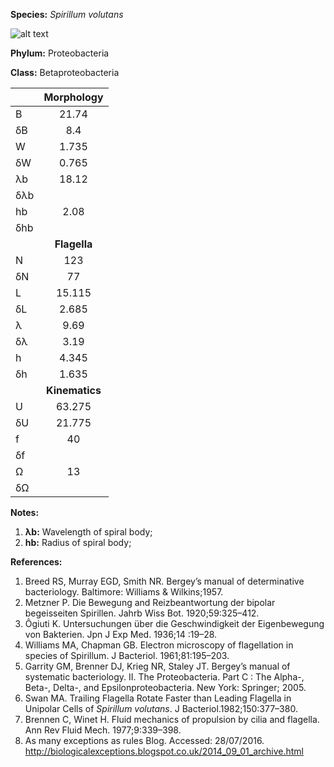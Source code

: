 **Species:** *Spirillum volutans*

![alt text](https://github.com/marcos-fvr/BOSO-micro/blob/main/9-Figures/Spirillum_volutans.png)

**Phylum:** Proteobacteria

**Class:** Betaproteobacteria

|     | **Morphology** |
|:--- | :------------: |
| B   | 21.74 |
| δB  | 8.4 |
| W   | 1.735 |
| δW  | 0.765 |
| λb  | 18.12 |
| δλb |  |
| hb  | 2.08 |
| δhb |  |
|     | **Flagella** |
| N   | 123 |
| δN  | 77 |
| L   | 15.115 |
| δL  | 2.685 |
| λ   | 9.69 |
| δλ  | 3.19 |
| h   | 4.345 |
| δh  | 1.635 |
|     | **Kinematics** |
| U   | 63.275 |
| δU  | 21.775 |
| f   | 40 |
| δf  |  |
| Ω   | 13 |
| δΩ  |  |

**Notes:**

1. **λb:** Wavelength of spiral body;
1. **hb:** Radius of spiral body;

**References:**

1. Breed RS, Murray EGD, Smith NR.  Bergey’s manual of determinative bacteriology.  Baltimore:  Williams & Wilkins;1957.
1. Metzner P.  Die Bewegung and Reizbeantwortung der bipolar begeisseiten Spirillen.  Jahrb Wiss Bot. 1920;59:325–412.
1. Ôgiuti K.  Untersuchungen über die Geschwindigkeit der Eigenbewegung von Bakterien.  Jpn J Exp Med. 1936;14 :19–28.
1. Williams MA, Chapman GB.  Electron microscopy of flagellation in species of Spirillum.  J Bacteriol. 1961;81:195–203.
1. Garrity GM, Brenner DJ, Krieg NR, Staley JT.  Bergey’s manual of systematic bacteriology. II. The Proteobacteria. Part C : The Alpha-, Beta-, Delta-, and Epsilonproteobacteria.  New York:  Springer; 2005.
1. Swan MA. Trailing Flagella Rotate Faster than Leading Flagella in Unipolar Cells of *Spirillum volutans*.  J Bacteriol.1982;150:377–380.
1. Brennen C, Winet H.  Fluid mechanics of propulsion by cilia and flagella.  Ann Rev Fluid Mech. 1977;9:339–398.
1. As many exceptions as rules Blog.  Accessed: 28/07/2016. http://biologicalexceptions.blogspot.co.uk/2014_09_01_archive.html
